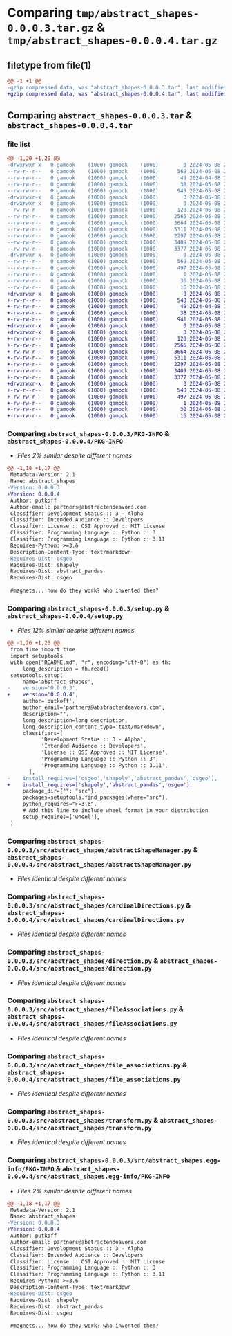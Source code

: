 # Comparing `tmp/abstract_shapes-0.0.0.3.tar.gz` & `tmp/abstract_shapes-0.0.0.4.tar.gz`

## filetype from file(1)

```diff
@@ -1 +1 @@
-gzip compressed data, was "abstract_shapes-0.0.0.3.tar", last modified: Wed May  8 21:41:00 2024, max compression
+gzip compressed data, was "abstract_shapes-0.0.0.4.tar", last modified: Wed May  8 21:45:03 2024, max compression
```

## Comparing `abstract_shapes-0.0.0.3.tar` & `abstract_shapes-0.0.0.4.tar`

### file list

```diff
@@ -1,20 +1,20 @@
-drwxrwxr-x   0 gamook    (1000) gamook    (1000)        0 2024-05-08 21:41:00.488184 abstract_shapes-0.0.0.3/
--rw-r--r--   0 gamook    (1000) gamook    (1000)      569 2024-05-08 21:41:00.488184 abstract_shapes-0.0.0.3/PKG-INFO
--rw-rw-r--   0 gamook    (1000) gamook    (1000)       49 2024-04-08 17:04:50.000000 abstract_shapes-0.0.0.3/README.md
--rw-rw-r--   0 gamook    (1000) gamook    (1000)       38 2024-05-08 21:41:00.488184 abstract_shapes-0.0.0.3/setup.cfg
--rw-rw-r--   0 gamook    (1000) gamook    (1000)      949 2024-05-08 21:40:45.000000 abstract_shapes-0.0.0.3/setup.py
-drwxrwxr-x   0 gamook    (1000) gamook    (1000)        0 2024-05-08 21:41:00.488184 abstract_shapes-0.0.0.3/src/
-drwxrwxr-x   0 gamook    (1000) gamook    (1000)        0 2024-05-08 21:41:00.488184 abstract_shapes-0.0.0.3/src/abstract_shapes/
--rw-rw-r--   0 gamook    (1000) gamook    (1000)      120 2024-05-08 21:40:35.000000 abstract_shapes-0.0.0.3/src/abstract_shapes/__init__.py
--rw-rw-r--   0 gamook    (1000) gamook    (1000)     2565 2024-05-08 21:37:06.000000 abstract_shapes-0.0.0.3/src/abstract_shapes/abstractShapeManager.py
--rw-rw-r--   0 gamook    (1000) gamook    (1000)     3664 2024-05-08 21:34:26.000000 abstract_shapes-0.0.0.3/src/abstract_shapes/cardinalDirections.py
--rw-rw-r--   0 gamook    (1000) gamook    (1000)     5311 2024-05-08 21:39:03.000000 abstract_shapes-0.0.0.3/src/abstract_shapes/direction.py
--rw-rw-r--   0 gamook    (1000) gamook    (1000)     2297 2024-05-08 20:51:19.000000 abstract_shapes-0.0.0.3/src/abstract_shapes/fileAssociations.py
--rw-rw-r--   0 gamook    (1000) gamook    (1000)     3409 2024-05-08 21:33:02.000000 abstract_shapes-0.0.0.3/src/abstract_shapes/file_associations.py
--rw-rw-r--   0 gamook    (1000) gamook    (1000)     3377 2024-05-08 21:36:00.000000 abstract_shapes-0.0.0.3/src/abstract_shapes/transform.py
-drwxrwxr-x   0 gamook    (1000) gamook    (1000)        0 2024-05-08 21:41:00.488184 abstract_shapes-0.0.0.3/src/abstract_shapes.egg-info/
--rw-r--r--   0 gamook    (1000) gamook    (1000)      569 2024-05-08 21:41:00.000000 abstract_shapes-0.0.0.3/src/abstract_shapes.egg-info/PKG-INFO
--rw-rw-r--   0 gamook    (1000) gamook    (1000)      497 2024-05-08 21:41:00.000000 abstract_shapes-0.0.0.3/src/abstract_shapes.egg-info/SOURCES.txt
--rw-rw-r--   0 gamook    (1000) gamook    (1000)        1 2024-05-08 21:41:00.000000 abstract_shapes-0.0.0.3/src/abstract_shapes.egg-info/dependency_links.txt
--rw-rw-r--   0 gamook    (1000) gamook    (1000)       36 2024-05-08 21:41:00.000000 abstract_shapes-0.0.0.3/src/abstract_shapes.egg-info/requires.txt
--rw-rw-r--   0 gamook    (1000) gamook    (1000)       16 2024-05-08 21:41:00.000000 abstract_shapes-0.0.0.3/src/abstract_shapes.egg-info/top_level.txt
+drwxrwxr-x   0 gamook    (1000) gamook    (1000)        0 2024-05-08 21:45:03.825811 abstract_shapes-0.0.0.4/
+-rw-r--r--   0 gamook    (1000) gamook    (1000)      548 2024-05-08 21:45:03.825811 abstract_shapes-0.0.0.4/PKG-INFO
+-rw-rw-r--   0 gamook    (1000) gamook    (1000)       49 2024-04-08 17:04:50.000000 abstract_shapes-0.0.0.4/README.md
+-rw-rw-r--   0 gamook    (1000) gamook    (1000)       38 2024-05-08 21:45:03.825811 abstract_shapes-0.0.0.4/setup.cfg
+-rw-rw-r--   0 gamook    (1000) gamook    (1000)      941 2024-05-08 21:44:59.000000 abstract_shapes-0.0.0.4/setup.py
+drwxrwxr-x   0 gamook    (1000) gamook    (1000)        0 2024-05-08 21:45:03.825811 abstract_shapes-0.0.0.4/src/
+drwxrwxr-x   0 gamook    (1000) gamook    (1000)        0 2024-05-08 21:45:03.825811 abstract_shapes-0.0.0.4/src/abstract_shapes/
+-rw-rw-r--   0 gamook    (1000) gamook    (1000)      120 2024-05-08 21:40:35.000000 abstract_shapes-0.0.0.4/src/abstract_shapes/__init__.py
+-rw-rw-r--   0 gamook    (1000) gamook    (1000)     2565 2024-05-08 21:37:06.000000 abstract_shapes-0.0.0.4/src/abstract_shapes/abstractShapeManager.py
+-rw-rw-r--   0 gamook    (1000) gamook    (1000)     3664 2024-05-08 21:34:26.000000 abstract_shapes-0.0.0.4/src/abstract_shapes/cardinalDirections.py
+-rw-rw-r--   0 gamook    (1000) gamook    (1000)     5311 2024-05-08 21:39:03.000000 abstract_shapes-0.0.0.4/src/abstract_shapes/direction.py
+-rw-rw-r--   0 gamook    (1000) gamook    (1000)     2297 2024-05-08 20:51:19.000000 abstract_shapes-0.0.0.4/src/abstract_shapes/fileAssociations.py
+-rw-rw-r--   0 gamook    (1000) gamook    (1000)     3409 2024-05-08 21:33:02.000000 abstract_shapes-0.0.0.4/src/abstract_shapes/file_associations.py
+-rw-rw-r--   0 gamook    (1000) gamook    (1000)     3377 2024-05-08 21:36:00.000000 abstract_shapes-0.0.0.4/src/abstract_shapes/transform.py
+drwxrwxr-x   0 gamook    (1000) gamook    (1000)        0 2024-05-08 21:45:03.825811 abstract_shapes-0.0.0.4/src/abstract_shapes.egg-info/
+-rw-r--r--   0 gamook    (1000) gamook    (1000)      548 2024-05-08 21:45:03.000000 abstract_shapes-0.0.0.4/src/abstract_shapes.egg-info/PKG-INFO
+-rw-rw-r--   0 gamook    (1000) gamook    (1000)      497 2024-05-08 21:45:03.000000 abstract_shapes-0.0.0.4/src/abstract_shapes.egg-info/SOURCES.txt
+-rw-rw-r--   0 gamook    (1000) gamook    (1000)        1 2024-05-08 21:45:03.000000 abstract_shapes-0.0.0.4/src/abstract_shapes.egg-info/dependency_links.txt
+-rw-rw-r--   0 gamook    (1000) gamook    (1000)       30 2024-05-08 21:45:03.000000 abstract_shapes-0.0.0.4/src/abstract_shapes.egg-info/requires.txt
+-rw-rw-r--   0 gamook    (1000) gamook    (1000)       16 2024-05-08 21:45:03.000000 abstract_shapes-0.0.0.4/src/abstract_shapes.egg-info/top_level.txt
```

### Comparing `abstract_shapes-0.0.0.3/PKG-INFO` & `abstract_shapes-0.0.0.4/PKG-INFO`

 * *Files 2% similar despite different names*

```diff
@@ -1,18 +1,17 @@
 Metadata-Version: 2.1
 Name: abstract_shapes
-Version: 0.0.0.3
+Version: 0.0.0.4
 Author: putkoff
 Author-email: partners@abstractendeavors.com
 Classifier: Development Status :: 3 - Alpha
 Classifier: Intended Audience :: Developers
 Classifier: License :: OSI Approved :: MIT License
 Classifier: Programming Language :: Python :: 3
 Classifier: Programming Language :: Python :: 3.11
 Requires-Python: >=3.6
 Description-Content-Type: text/markdown
-Requires-Dist: osgeo
 Requires-Dist: shapely
 Requires-Dist: abstract_pandas
 Requires-Dist: osgeo
 
 #magnets... how do they work? who invented them?
```

### Comparing `abstract_shapes-0.0.0.3/setup.py` & `abstract_shapes-0.0.0.4/setup.py`

 * *Files 12% similar despite different names*

```diff
@@ -1,26 +1,26 @@
 from time import time
 import setuptools
 with open("README.md", "r", encoding="utf-8") as fh:
     long_description = fh.read()
 setuptools.setup(
     name='abstract_shapes',
-    version='0.0.0.3',
+    version='0.0.0.4',
     author='putkoff',
     author_email='partners@abstractendeavors.com',
     description="",
     long_description=long_description,
     long_description_content_type='text/markdown',
     classifiers=[
           'Development Status :: 3 - Alpha',
           'Intended Audience :: Developers',
           'License :: OSI Approved :: MIT License',
           'Programming Language :: Python :: 3',
           'Programming Language :: Python :: 3.11',
       ],
-    install_requires=['osgeo','shapely','abstract_pandas','osgeo'],
+    install_requires=['shapely','abstract_pandas','osgeo'],
     package_dir={"": "src"},
     packages=setuptools.find_packages(where="src"),
     python_requires=">=3.6",
     # Add this line to include wheel format in your distribution
     setup_requires=['wheel'],
 )
```

### Comparing `abstract_shapes-0.0.0.3/src/abstract_shapes/abstractShapeManager.py` & `abstract_shapes-0.0.0.4/src/abstract_shapes/abstractShapeManager.py`

 * *Files identical despite different names*

### Comparing `abstract_shapes-0.0.0.3/src/abstract_shapes/cardinalDirections.py` & `abstract_shapes-0.0.0.4/src/abstract_shapes/cardinalDirections.py`

 * *Files identical despite different names*

### Comparing `abstract_shapes-0.0.0.3/src/abstract_shapes/direction.py` & `abstract_shapes-0.0.0.4/src/abstract_shapes/direction.py`

 * *Files identical despite different names*

### Comparing `abstract_shapes-0.0.0.3/src/abstract_shapes/fileAssociations.py` & `abstract_shapes-0.0.0.4/src/abstract_shapes/fileAssociations.py`

 * *Files identical despite different names*

### Comparing `abstract_shapes-0.0.0.3/src/abstract_shapes/file_associations.py` & `abstract_shapes-0.0.0.4/src/abstract_shapes/file_associations.py`

 * *Files identical despite different names*

### Comparing `abstract_shapes-0.0.0.3/src/abstract_shapes/transform.py` & `abstract_shapes-0.0.0.4/src/abstract_shapes/transform.py`

 * *Files identical despite different names*

### Comparing `abstract_shapes-0.0.0.3/src/abstract_shapes.egg-info/PKG-INFO` & `abstract_shapes-0.0.0.4/src/abstract_shapes.egg-info/PKG-INFO`

 * *Files 2% similar despite different names*

```diff
@@ -1,18 +1,17 @@
 Metadata-Version: 2.1
 Name: abstract_shapes
-Version: 0.0.0.3
+Version: 0.0.0.4
 Author: putkoff
 Author-email: partners@abstractendeavors.com
 Classifier: Development Status :: 3 - Alpha
 Classifier: Intended Audience :: Developers
 Classifier: License :: OSI Approved :: MIT License
 Classifier: Programming Language :: Python :: 3
 Classifier: Programming Language :: Python :: 3.11
 Requires-Python: >=3.6
 Description-Content-Type: text/markdown
-Requires-Dist: osgeo
 Requires-Dist: shapely
 Requires-Dist: abstract_pandas
 Requires-Dist: osgeo
 
 #magnets... how do they work? who invented them?
```


